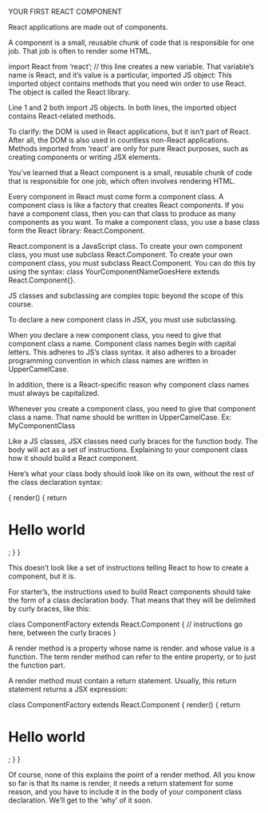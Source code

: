 YOUR FIRST REACT COMPONENT

React applications are made out of components. 

A component is a small, reusable chunk of code that is responsible for one job. That job is often to render some HTML. 

import React from ‘react’; // this line creates a new variable. That variable’s name is React, and it’s value is a particular, imported JS object: This imported object contains methods that you need win order to use React. The object  is called the React library. 

Line 1 and 2 both import JS objects. In both lines, the imported object contains React-related methods. 

To clarify: the DOM is used in React applications, but it isn’t part of React. After all, the DOM is also used in countless non-React applications. Methods imported from ‘react’ are only for pure React purposes, such as creating components or writing JSX elements. 

You’ve learned that a React component is a small, reusable chunk of code that is responsible for one job, which often involves rendering HTML. 

Every component in React must come form a component class. A component class is like a factory that creates React components. If you have a component class, then you can that class to produce as many components as you want. To make a component class, you use a base class form the React library: React.Component.

React.component is a JavaScript class. To create your own component class, you must use subclass React.Component. To create your own component class, you must subclass React.Component. You can do this by using the syntax: 
	class YourComponentNameGoesHere extends React.Component{}.

JS classes and subclassing are complex topic beyond the scope of this course. 

To declare a new component class in  JSX, you must use subclassing. 

When you declare a new component class, you need to give that component class a name. Component class names begin with capital letters. This adheres to JS’s class syntax. it also adheres to a broader programming convention in which class names are written in UpperCamelCase. 

In addition, there is a React-specific reason why component class names must always be capitalized. 

Whenever you create a component class, you need to give that component class a name. That name should be written in UpperCamelCase. Ex: MyComponentClass

Like a JS classes, JSX classes need curly braces for the function body. The body will act as a set of instructions. Explaining to your component class how it should build a React component. 

Here’s what your class body should look like on its own, without the rest of the class declaration syntax: 

{
  render() {
    return <h1>Hello world</h1>;
  }
}

This doesn’t look like a set of instructions telling React to how to create a component, but it is. 

For starter’s, the instructions used to build React components should take the form of a class declaration body. That means  that they will be delimited by curly braces, like this: 

class ComponentFactory extends React.Component {
    // instructions go here, between the curly braces
}

A render method is a property whose name is render. and whose value is a function. The term render method can refer to the entire property, or to just the function part. 

A render method must contain a return statement. Usually, this return statement returns a JSX expression: 

class ComponentFactory extends React.Component {
  render() {
    return <h1>Hello world</h1>;
  }
}

Of course, none of this explains the point of a render method. All you know so far is that its name is render, it needs a return statement for some reason, and you have to include it in the body of your component class declaration. We’ll get to the ‘why’ of it soon. 
